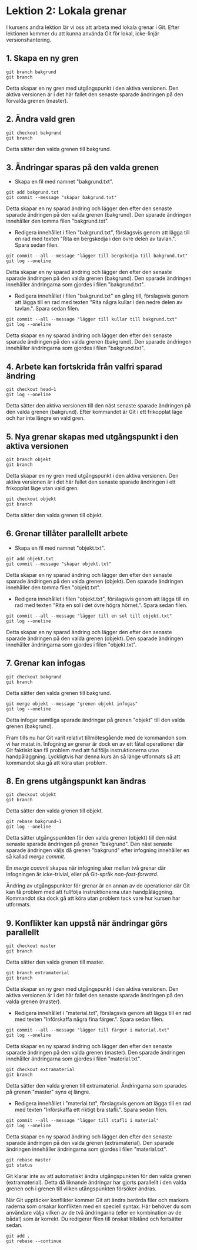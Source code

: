 # Lektion 2: Lokala grenar

I kursens andra lektion lär vi oss att arbeta med lokala grenar i Git. Efter lektionen kommer du att kunna använda Git för lokal, icke-linjär versionshantering.

## 1. Skapa en ny gren

```
git branch bakgrund
git branch
```

Detta skapar en ny gren med utgångspunkt i den aktiva versionen. Den aktiva versionen är i det här fallet den senaste sparade ändringen på den förvalda grenen (master).

## 2. Ändra vald gren

```
git checkout bakgrund
git branch
```

Detta sätter den valda grenen till bakgrund.

## 3. Ändringar sparas på den valda grenen

* Skapa en fil med namnet "bakgrund.txt".

```
git add bakgrund.txt
git commit --message "skapar bakgrund.txt"
```

Detta skapar en ny sparad ändring och lägger den efter den senaste sparade ändringen på den valda grenen (bakgrund). Den sparade ändringen innehåller den tomma filen "bakgrund.txt".

* Redigera innehållet i filen "bakgrund.txt", förslagsvis genom att lägga till en rad med texten "Rita en bergskedja i den övre delen av tavlan.". Spara sedan filen.

```
git commit --all --message "lägger till bergskedja till bakgrund.txt"
git log --oneline
```

Detta skapar en ny sparad ändring och lägger den efter den senaste sparade ändringen på den valda grenen (bakgrund). Den sparade ändringen innehåller ändringarna som gjordes i filen "bakgrund.txt".

* Redigera innehållet i filen "bakgrund.txt" en gång till, förslagsvis genom att lägga till en rad med texten "Rita några kullar i den nedre delen av tavlan.". Spara sedan filen.

```
git commit --all --message "lägger till kullar till bakgrund.txt"
git log --oneline
```

Detta skapar en ny sparad ändring och lägger den efter den senaste sparade ändringen på den valda grenen (bakgrund). Den sparade ändringen innehåller ändringarna som gjordes i filen "bakgrund.txt".

## 4. Arbete kan fortskrida från valfri sparad ändring

```
git checkout head~1
git log --oneline
```

Detta sätter den aktiva versionen till den näst senaste sparade ändringen på den valda grenen (bakgrund). Efter kommandot är Git i ett frikopplat läge och har inte längre en vald gren.

## 5. Nya grenar skapas med utgångspunkt i den aktiva versionen

```
git branch objekt
git branch
```

Detta skapar en ny gren med utgångspunkt i den aktiva versionen. Den aktiva versionen är i det här fallet den senaste sparade ändringen i ett frikopplat läge utan vald gren.

```
git checkout objekt
git branch
```

Detta sätter den valda grenen till objekt.

## 6. Grenar tillåter parallellt arbete

* Skapa en fil med namnet "objekt.txt".

```
git add objekt.txt
git commit --message "skapar objekt.txt"
```

Detta skapar en ny sparad ändring och lägger den efter den senaste sparade ändringen på den valda grenen (objekt). Den sparade ändringen innehåller den tomma filen "objekt.txt".

* Redigera innehållet i filen "objekt.txt", förslagsvis genom att lägga till en rad med texten "Rita en sol i det övre högra hörnet.". Spara sedan filen.

```
git commit --all --message "lägger till en sol till objekt.txt"
git log --oneline
```

Detta skapar en ny sparad ändring och lägger den efter den senaste sparade ändringen på den valda grenen (objekt). Den sparade ändringen innehåller ändringarna som gjordes i filen "objekt.txt".

## 7. Grenar kan infogas

```
git checkout bakgrund
git branch
```

Detta sätter den valda grenen till bakgrund.

```
git merge objekt --message "grenen objekt infogas"
git log --oneline
```

Detta infogar samtliga sparade ändringar på grenen "objekt" till den valda grenen (bakgrund).

Fram tills nu har Git varit relativt tillmötesgående med de kommandon som vi har matat in. Infogning av grenar är dock en av ett fåtal operationer där Git faktiskt kan få problem med att fullfölja instruktionerna utan handpåläggning. Lyckligtvis har denna kurs än så länge utformats så att kommandot ska gå att köra utan problem.

## 8. En grens utgångspunkt kan ändras

```
git checkout objekt
git branch
```

Detta sätter den valda grenen till objekt.

```
git rebase bakgrund~1
git log --oneline
```

Detta sätter utgångspunkten för den valda grenen (objekt) till den näst senaste sparade ändringen på grenen "bakgrund". Den näst senaste sparade ändringen väljs då grenen "bakgrund" efter infogning innehåller en så kallad *merge commit*.

En *merge commit* skapas när infogning sker mellan två grenar där infogningen är icke-trivial, eller på Git-språk *non-fast-forward*.

Ändring av utgångspunkter för grenar är en annan av de operationer där Git kan få problem med att fullfölja instruktionerna utan handpåläggning. Kommandot ska dock gå att köra utan problem tack vare hur kursen har utformats.

## 9. Konflikter kan uppstå när ändringar görs parallellt

```
git checkout master
git branch
```

Detta sätter den valda grenen till master.

```
git branch extramaterial
git branch
```

Detta skapar en ny gren med utgångspunkt i den aktiva versionen. Den aktiva versionen är i det här fallet den senaste sparade ändringen på den valda grenen (master).

* Redigera innehållet i "material.txt", förslagsvis genom att lägga till en rad med texten "Införskaffa några fina färger.". Spara sedan filen.

```
git commit --all --message "lägger till färger i material.txt"
git log --oneline
```

Detta skapar en ny sparad ändring och lägger den efter den senaste sparade ändringen på den valda grenen (master). Den sparade ändringen innehåller ändringarna som gjordes i filen "material.txt".

```
git checkout extramaterial
git branch
```

Detta sätter den valda grenen till extramaterial. Ändringarna som sparades på grenen "master" syns ej längre.

* Redigera innehållet i "material.txt", förslagsvis genom att lägga till en rad med texten "Införskaffa ett riktigt bra stafli.". Spara sedan filen.

```
git commit --all --message "lägger till stafli i material"
git log --oneline
```

Detta skapar en ny sparad ändring och lägger den efter den senaste sparade ändringen på den valda grenen (extramaterial). Den sparade ändringen innehåller ändringarna som gjordes i filen "material.txt".

```
git rebase master
git status
```

Git klarar inte av att automatiskt ändra utgångspunkten för den valda grenen (extramaterial). Detta då liknande ändringar har gjorts parallellt i den valda grenen och i grenen till vilken utångspunkten försöker ändras.

När Git upptäcker konflikter kommer Git att ändra berörda filer och markera raderna som orsakar konflikten med en speciell syntax. Här behöver du som användare välja vilken av de två ändringarna (eller en kombination av de båda!) som är korrekt. Du redigerar filen till önskat tillstånd och fortsätter sedan.

```
git add .
git rebase --continue
```
